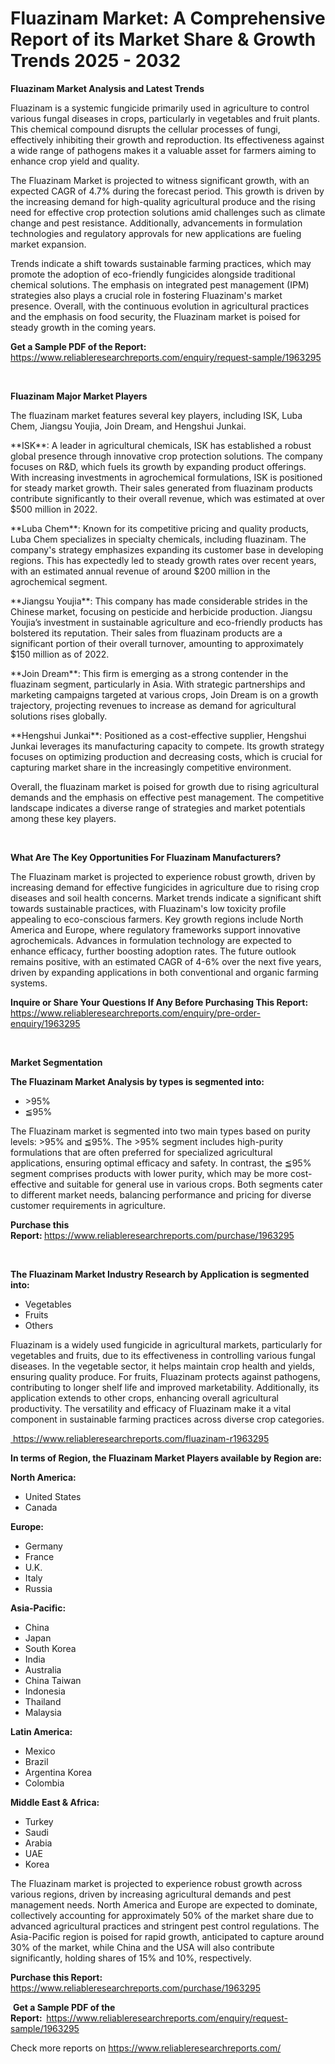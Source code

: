 <p><h1>Fluazinam Market: A Comprehensive Report of its Market Share & Growth Trends 2025 - 2032</h1></p><p><strong>Fluazinam Market Analysis and Latest Trends</strong></p>
<p><p>Fluazinam is a systemic fungicide primarily used in agriculture to control various fungal diseases in crops, particularly in vegetables and fruit plants. This chemical compound disrupts the cellular processes of fungi, effectively inhibiting their growth and reproduction. Its effectiveness against a wide range of pathogens makes it a valuable asset for farmers aiming to enhance crop yield and quality.</p><p>The Fluazinam Market is projected to witness significant growth, with an expected CAGR of 4.7% during the forecast period. This growth is driven by the increasing demand for high-quality agricultural produce and the rising need for effective crop protection solutions amid challenges such as climate change and pest resistance. Additionally, advancements in formulation technologies and regulatory approvals for new applications are fueling market expansion. </p><p>Trends indicate a shift towards sustainable farming practices, which may promote the adoption of eco-friendly fungicides alongside traditional chemical solutions. The emphasis on integrated pest management (IPM) strategies also plays a crucial role in fostering Fluazinam's market presence. Overall, with the continuous evolution in agricultural practices and the emphasis on food security, the Fluazinam market is poised for steady growth in the coming years.</p></p>
<p><strong>Get a Sample PDF of the Report:&nbsp;</strong> <a href="https://www.reliableresearchreports.com/enquiry/request-sample/1963295?utm_campaign=2487&utm_medium=2&utm_source=Github&utm_content=ia&utm_term=30032025&utm_id=fluazinam">https://www.reliableresearchreports.com/enquiry/request-sample/1963295</a></p>
<p>&nbsp;</p>
<p><strong>Fluazinam Major Market Players</strong></p>
<p><p>The fluazinam market features several key players, including ISK, Luba Chem, Jiangsu Youjia, Join Dream, and Hengshui Junkai. </p><p>**ISK**: A leader in agricultural chemicals, ISK has established a robust global presence through innovative crop protection solutions. The company focuses on R&D, which fuels its growth by expanding product offerings. With increasing investments in agrochemical formulations, ISK is positioned for steady market growth. Their sales generated from fluazinam products contribute significantly to their overall revenue, which was estimated at over $500 million in 2022.</p><p>**Luba Chem**: Known for its competitive pricing and quality products, Luba Chem specializes in specialty chemicals, including fluazinam. The company's strategy emphasizes expanding its customer base in developing regions. This has expectedly led to steady growth rates over recent years, with an estimated annual revenue of around $200 million in the agrochemical segment.</p><p>**Jiangsu Youjia**: This company has made considerable strides in the Chinese market, focusing on pesticide and herbicide production. Jiangsu Youjia’s investment in sustainable agriculture and eco-friendly products has bolstered its reputation. Their sales from fluazinam products are a significant portion of their overall turnover, amounting to approximately $150 million as of 2022.</p><p>**Join Dream**: This firm is emerging as a strong contender in the fluazinam segment, particularly in Asia. With strategic partnerships and marketing campaigns targeted at various crops, Join Dream is on a growth trajectory, projecting revenues to increase as demand for agricultural solutions rises globally.</p><p>**Hengshui Junkai**: Positioned as a cost-effective supplier, Hengshui Junkai leverages its manufacturing capacity to compete. Its growth strategy focuses on optimizing production and decreasing costs, which is crucial for capturing market share in the increasingly competitive environment.</p><p>Overall, the fluazinam market is poised for growth due to rising agricultural demands and the emphasis on effective pest management. The competitive landscape indicates a diverse range of strategies and market potentials among these key players.</p></p>
<p>&nbsp;</p>
<p><strong>What Are The Key Opportunities For Fluazinam Manufacturers?</strong></p>
<p><p>The Fluazinam market is projected to experience robust growth, driven by increasing demand for effective fungicides in agriculture due to rising crop diseases and soil health concerns. Market trends indicate a significant shift towards sustainable practices, with Fluazinam's low toxicity profile appealing to eco-conscious farmers. Key growth regions include North America and Europe, where regulatory frameworks support innovative agrochemicals. Advances in formulation technology are expected to enhance efficacy, further boosting adoption rates. The future outlook remains positive, with an estimated CAGR of 4-6% over the next five years, driven by expanding applications in both conventional and organic farming systems.</p></p>
<p><strong>Inquire or Share Your Questions If Any Before Purchasing This Report:</strong> <a href="https://www.reliableresearchreports.com/enquiry/pre-order-enquiry/1963295?utm_campaign=2487&utm_medium=2&utm_source=Github&utm_content=ia&utm_term=30032025&utm_id=fluazinam">https://www.reliableresearchreports.com/enquiry/pre-order-enquiry/1963295</a></p>
<p>&nbsp;</p>
<p><strong>Market Segmentation</strong></p>
<p><strong>The Fluazinam Market Analysis by types is segmented into:</strong></p>
<p><ul><li>>95%</li><li>≦95%</li></ul></p>
<p><p>The Fluazinam market is segmented into two main types based on purity levels: >95% and ≦95%. The >95% segment includes high-purity formulations that are often preferred for specialized agricultural applications, ensuring optimal efficacy and safety. In contrast, the ≦95% segment comprises products with lower purity, which may be more cost-effective and suitable for general use in various crops. Both segments cater to different market needs, balancing performance and pricing for diverse customer requirements in agriculture.</p></p>
<p><strong>Purchase this Report:&nbsp;</strong><a href="https://www.reliableresearchreports.com/purchase/1963295?utm_campaign=2487&utm_medium=2&utm_source=Github&utm_content=ia&utm_term=30032025&utm_id=fluazinam">https://www.reliableresearchreports.com/purchase/1963295</a></p>
<p>&nbsp;</p>
<p><strong>The Fluazinam Market Industry Research by Application is segmented into:</strong></p>
<p><ul><li>Vegetables</li><li>Fruits</li><li>Others</li></ul></p>
<p><p>Fluazinam is a widely used fungicide in agricultural markets, particularly for vegetables and fruits, due to its effectiveness in controlling various fungal diseases. In the vegetable sector, it helps maintain crop health and yields, ensuring quality produce. For fruits, Fluazinam protects against pathogens, contributing to longer shelf life and improved marketability. Additionally, its application extends to other crops, enhancing overall agricultural productivity. The versatility and efficacy of Fluazinam make it a vital component in sustainable farming practices across diverse crop categories.</p></p>
<p><a href="https://www.reliableresearchreports.com/fluazinam-r1963295?utm_campaign=2487&utm_medium=2&utm_source=Github&utm_content=ia&utm_term=30032025&utm_id=fluazinam">&nbsp;https://www.reliableresearchreports.com/fluazinam-r1963295</a></p>
<p><strong>In terms of Region, the Fluazinam Market Players available by Region are:</strong></p>
<p>
    <p> <strong> North America: </strong>
        <ul>
            <li>United States</li>
            <li>Canada</li>
        </ul>
        </p> 
    <p> <strong> Europe: </strong>
        <ul>
            <li>Germany</li>
            <li>France</li>
            <li>U.K.</li>
            <li>Italy</li>
            <li>Russia</li>
        </ul>
        </p> 
    <p> <strong> Asia-Pacific: </strong>
        <ul>
            <li>China</li>
            <li>Japan</li>
            <li>South Korea</li>
            <li>India</li>
            <li>Australia</li>
            <li>China Taiwan</li>
            <li>Indonesia</li>
            <li>Thailand</li>
            <li>Malaysia</li>
        </ul>
        </p> 
    <p> <strong> Latin America: </strong>
        <ul>
            <li>Mexico</li>
            <li>Brazil</li>
            <li>Argentina Korea</li>
            <li>Colombia</li>
        </ul>
        </p> 
    <p> <strong> Middle East & Africa: </strong>
        <ul>
            <li>Turkey</li>
            <li>Saudi</li>
            <li>Arabia</li>
            <li>UAE</li>
            <li>Korea</li>
        </ul>
    </p>
    </p>
<p><p>The Fluazinam market is projected to experience robust growth across various regions, driven by increasing agricultural demands and pest management needs. North America and Europe are expected to dominate, collectively accounting for approximately 50% of the market share due to advanced agricultural practices and stringent pest control regulations. The Asia-Pacific region is poised for rapid growth, anticipated to capture around 30% of the market, while China and the USA will also contribute significantly, holding shares of 15% and 10%, respectively.</p></p>
<p><strong>Purchase this Report: </strong><a href="https://www.reliableresearchreports.com/purchase/1963295?utm_campaign=2487&utm_medium=2&utm_source=Github&utm_content=ia&utm_term=30032025&utm_id=fluazinam">https://www.reliableresearchreports.com/purchase/1963295</a></p>
<p>&nbsp;<strong>Get a Sample PDF of the Report:&nbsp;&nbsp;</strong><a href="https://www.reliableresearchreports.com/enquiry/request-sample/1963295?utm_campaign=2487&utm_medium=2&utm_source=Github&utm_content=ia&utm_term=30032025&utm_id=fluazinam">https://www.reliableresearchreports.com/enquiry/request-sample/1963295</a></p>
<p><strong></strong></p>
<p>Check more reports on <a href="https://www.reliableresearchreports.com/?utm_campaign=2487&utm_medium=2&utm_source=Github&utm_content=ia&utm_term=30032025&utm_id=fluazinam">https://www.reliableresearchreports.com/</a></p>